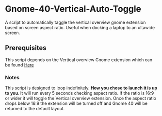 # Gnome-40-Vertical-Auto-Toggle
A script to automatically taggle the vertical overview gnome extension based on screen aspect ratio. Useful when docking a laptop to an ultawide screen.

## Prerequisites
This script depends on the Vertical overview Gnome extension which can be found [Here](https://extensions.gnome.org/extension/4144/vertical-overview/)

### Notes
This script is designed to loop indefinitely. **How you chose to launch it is up to you**. It will run every 5 seconds checking aspect ratio. If the ratio is 16:9 or wider it will toggle the Vertical overview extension. Once the aspect ratio drops below 16:9 the extension will be turned off and Gnome 40 will be returned to the default layout.
